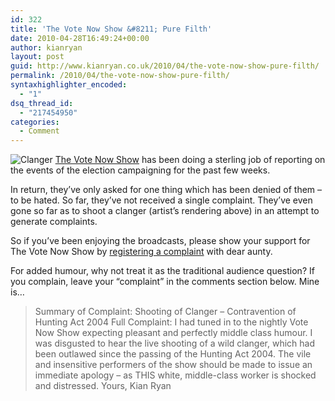 ```yaml
---
id: 322
title: 'The Vote Now Show &#8211; Pure Filth'
date: 2010-04-28T16:49:24+00:00
author: kianryan
layout: post
guid: http://www.kianryan.co.uk/2010/04/the-vote-now-show-pure-filth/
permalink: /2010/04/the-vote-now-show-pure-filth/
syntaxhighlighter_encoded:
  - "1"
dsq_thread_id:
  - "217454950"
categories:
  - Comment
---
```


![Clanger](http://www.kianryan.co.uk/wp-content/uploads/2010/04/clanger.jpg) [The Vote Now Show](http://www.bbc.co.uk/programmes/b00ry8mt) has been doing a sterling job of reporting on the events of the election campaigning for the past few weeks.

In return, they&#8217;ve only asked for one thing which has been denied of them &#8211; to be hated. So far, they&#8217;ve not received a single complaint. They&#8217;ve even gone so far as to shoot a clanger (artist&#8217;s rendering above) in an attempt to generate complaints.

So if you&#8217;ve been enjoying the broadcasts, please show your support for The Vote Now Show by [registering a complaint](https://www.bbc.co.uk/complaints/forms/) with dear aunty.

For added humour, why not treat it as the traditional audience question? If you complain, leave your &#8220;complaint&#8221; in the comments section below. Mine is&#8230;

> Summary of Complaint: Shooting of Clanger &#8211; Contravention of Hunting Act 2004 Full Complaint: I had tuned in to the nightly Vote Now Show expecting pleasant and perfectly middle class humour. I was disgusted to hear the live shooting of a wild clanger, which had been outlawed since the passing of the Hunting Act 2004. The vile and insensitive performers of the show should be made to issue an immediate apology &#8211; as THIS white, middle-class worker is shocked and distressed. Yours, Kian Ryan